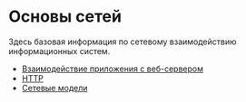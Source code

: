 # Основы сетей

Здесь базовая информация по сетевому взаимодействию информационных систем.

- [Взаимодействие приложения с веб-сервером](network/serverIteractions.md)
- [HTTP](network/http.md)
- [Сетевые модели](network/networkModels.md)

